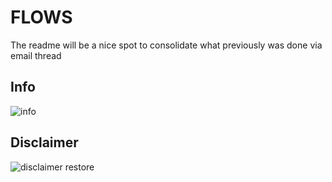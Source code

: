 # FLOWS

The readme will be a nice spot to consolidate what previously was done via email thread

## Info
![info](https://cloud.githubusercontent.com/assets/1480565/14056552/183704ba-f2b3-11e5-86dc-4b2503b0c8d4.png)
## Disclaimer
![disclaimer restore](https://cloud.githubusercontent.com/assets/1480565/14056559/2b6e65d2-f2b3-11e5-9fa8-27c6b1fc630e.png)
